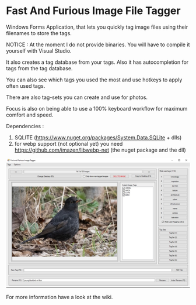 # Fast And Furious Image File Tagger
Windows Forms Application, that lets you quickly tag image files using their filenames to store the tags.

NOTICE : At the moment I do not provide binaries. You will have to compile it yourself with Visual Studio.

It also creates a tag database from your tags. Also it has autocompletion for tags from the tag database.

You can also see which tags you used the most and use hotkeys to apply often used tags.

There are also tag-sets you can create and use for photos.

Focus is also on being able to use a 100% keyboard workflow for maximum comfort and speed.

Dependencies : 

1) SQLITE (https://www.nuget.org/packages/System.Data.SQLite + dlls)
2) for webp support (not optional yet) you need https://github.com/imazen/libwebp-net (the nuget package and the dll)

<img src="https://raw.githubusercontent.com/dasparadoxon/FastAndFuriousImageFileTagger/master/dp_gitScreenShot_fastAndFuriousImageTagger_2021.jpg">

For more information have a look at the wiki.


